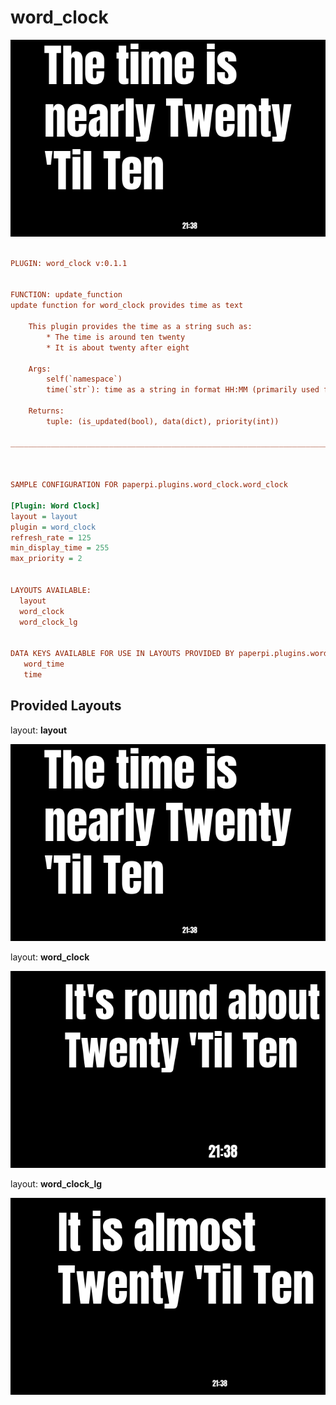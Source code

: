 # word_clock

![sample image for plugin word_clock](./word_clock.layout-sample.png)
```ini
 
PLUGIN: word_clock v:0.1.1

 
FUNCTION: update_function
update function for word_clock provides time as text
    
    This plugin provides the time as a string such as:
        * The time is around ten twenty
        * It is about twenty after eight
    
    Args:
        self(`namespace`)
        time(`str`): time as a string in format HH:MM (primarily used for testing)
        
    Returns:
        tuple: (is_updated(bool), data(dict), priority(int))    
    
___________________________________________________________________________
 
 

SAMPLE CONFIGURATION FOR paperpi.plugins.word_clock.word_clock

[Plugin: Word Clock]
layout = layout
plugin = word_clock
refresh_rate = 125
min_display_time = 255
max_priority = 2

 
LAYOUTS AVAILABLE:
  layout
  word_clock
  word_clock_lg
 

DATA KEYS AVAILABLE FOR USE IN LAYOUTS PROVIDED BY paperpi.plugins.word_clock.word_clock:
   word_time
   time
```

## Provided Layouts

layout: **layout**

![sample image for plugin layout](./word_clock.layout-sample.png) 


layout: **word_clock**

![sample image for plugin word_clock](./word_clock.word_clock-sample.png) 


layout: **word_clock_lg**

![sample image for plugin word_clock_lg](./word_clock.word_clock_lg-sample.png) 


